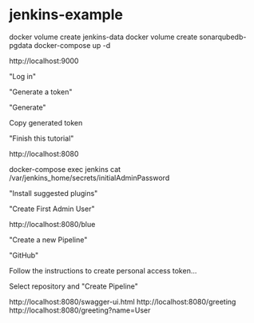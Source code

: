 # jenkins-example

docker volume create jenkins-data
docker volume create sonarqubedb-pgdata
docker-compose up -d

http://localhost:9000

"Log in"

"Generate a token"

"Generate"

Copy generated token 

"Finish this tutorial"

http://localhost:8080

docker-compose exec jenkins cat /var/jenkins_home/secrets/initialAdminPassword

"Install suggested plugins"

"Create First Admin User"

http://localhost:8080/blue

"Create a new Pipeline"

"GitHub"

Follow the instructions to create personal access token...

Select repository and "Create Pipeline"

http://localhost:8080/swagger-ui.html
http://localhost:8080/greeting
http://localhost:8080/greeting?name=User